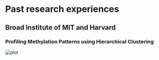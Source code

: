 # Past research experiences

## Broad Institute of MIT and Harvard
### Profiling Methylation Patterns using Hierarchical Clustering
![plot](./bssp.png)
